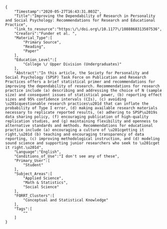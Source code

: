 
    {
        "Timestamp":"2020-05-27T16:43:31.803Z",
        "Title":"Improving the Dependability of Research in Personality and Social Psychology: Recommendations for Research and Educational Practice",
        "link_to_resource":"https:\/\/doi.org\/10.1177\/1088868313507536",
        "Creators":"Funder et al. ",
        "Material_Type":[
            "Primary Source",
            "Reading",
            "Paper"
        ],
        "Education_Level":[
            "College \/ Upper Division (Undergraduates)"
        ],
        "Abstract":"In this article, the Society for Personality and Social Psychology (SPSP) Task Force on Publication and Research Practices offers a brief statistical primer and recommendations for improving the dependability of research. Recommendations for research practice include (a) describing and addressing the choice of N (sample size) and consequent issues of statistical power, (b) reporting effect sizes and 95% confidence intervals (CIs), (c) avoiding \u201cquestionable research practices\u201d that can inflate the probability of Type I error, (d) making available research materials necessary to replicate reported results, (e) adhering to SPSP\u2019s data sharing policy, (f) encouraging publication of high-quality replication studies, and (g) maintaining flexibility and openness to alternative standards and methods. Recommendations for educational practice include (a) encouraging a culture of \u201cgetting it right,\u201d (b) teaching and encouraging transparency of data reporting, (c) improving methodological instruction, and (d) modeling sound science and supporting junior researchers who seek to \u201cget it right.\u201d",
        "Language":"English",
        "Conditions_of_Use":"I don't see any of these",
        "Primary_User":[
            "Student"
        ],
        "Subject_Areas":[
            "Applied Science",
            "Math & Statistics",
            "Social Science"
        ],
        "FORRT_Clusters":[
            "Conceptual and Statistical Knowledge"
        ],
        "Tags":[
            ""
        ]
    }
